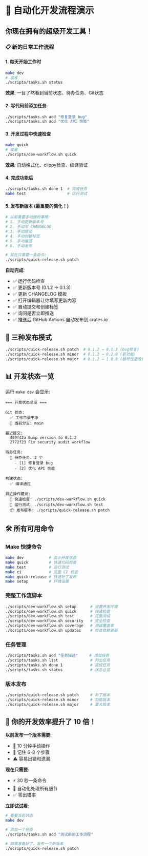 # 🚀 自动化开发流程演示

## 你现在拥有的超级开发工具！

### 📋 新的日常工作流程

#### 1. **每天开始工作时**
```bash
make dev
# 或者
./scripts/tasks.sh status
```
**效果**: 一目了然看到当前状态、待办任务、Git状态

#### 2. **写代码前添加任务**
```bash
./scripts/tasks.sh add "修复登录 bug"
./scripts/tasks.sh add "优化 API 性能"
```

#### 3. **开发过程中快速检查**
```bash
make quick
# 或者
./scripts/dev-workflow.sh quick
```
**效果**: 自动格式化、clippy检查、编译验证

#### 4. **完成功能后**
```bash
./scripts/tasks.sh done 1  # 完成任务
make test                  # 运行测试
```

#### 5. **发布新版本** (最重要的简化！)
```bash
# 以前需要手动做的事情:
# 1. 手动更新版本号 
# 2. 手动写 CHANGELOG
# 3. 手动提交
# 4. 手动创建标签
# 5. 手动推送
# 6. 手动发布

# 现在只需要一条命令:
./scripts/quick-release.sh patch
```

**自动完成**:
- ✅ 运行代码检查
- ✅ 更新版本号 (0.1.2 → 0.1.3)
- ✅ 更新 CHANGELOG 模板
- ✅ 打开编辑器让你填写更新内容
- ✅ 自动提交和创建标签
- ✅ 询问是否立即推送
- ✅ 推送后 GitHub Actions 自动发布到 crates.io

## 🎯 三种发布模式

```bash
./scripts/quick-release.sh patch  # 0.1.2 → 0.1.3 (bug修复)
./scripts/quick-release.sh minor  # 0.1.2 → 0.2.0 (新功能)
./scripts/quick-release.sh major  # 0.1.2 → 1.0.0 (破坏性更改)
```

## 📊 开发状态一览

运行 `make dev` 会显示:
```
=== 开发状态总览 ===

Git 状态:
  ✅ 工作目录干净
  📍 当前分支: main

最近提交:
  459f42a Bump version to 0.1.2
  2772f23 Fix security audit workflow

待办任务:
  📝 待办任务: 2 个
    - [1] 修复登录 bug
    - [2] 优化 API 性能

构建状态:
  ✅ 编译通过

最近操作建议:
  🚀 快速检查: ./scripts/dev-workflow.sh quick
  🧪 运行测试: ./scripts/dev-workflow.sh test
  📦 发布版本: ./scripts/quick-release.sh patch
```

## 🛠 所有可用命令

### Make 快捷命令
```bash
make dev           # 显示开发状态
make quick         # 快速代码检查
make test          # 运行测试
make ci            # 完整 CI 检查
make quick-release # 快速补丁发布
make setup         # 环境设置
```

### 完整工作流脚本
```bash
./scripts/dev-workflow.sh setup      # 设置开发环境
./scripts/dev-workflow.sh quick      # 快速检查
./scripts/dev-workflow.sh test       # 完整测试
./scripts/dev-workflow.sh security   # 安全检查
./scripts/dev-workflow.sh coverage   # 测试覆盖率
./scripts/dev-workflow.sh updates    # 检查依赖更新
```

### 任务管理
```bash
./scripts/tasks.sh add "任务描述"     # 添加任务
./scripts/tasks.sh list              # 列出任务
./scripts/tasks.sh done 1            # 完成任务
./scripts/tasks.sh status            # 状态总览
```

### 版本发布
```bash
./scripts/quick-release.sh patch     # 补丁版本
./scripts/quick-release.sh minor     # 功能版本
./scripts/quick-release.sh major     # 重大版本
```

## 🎉 你的开发效率提升了 10 倍！

**以前发布一个版本需要**:
- 📝 10 分钟手动操作
- 🧠 记住 6-8 个步骤
- ⚠️ 容易出错和遗漏

**现在只需要**:
- ⚡ 30 秒一条命令
- 🤖 自动化处理所有细节
- ✅ 零出错率

**立即试试看**:
```bash
# 看看当前状态
make dev

# 添加一个任务
./scripts/tasks.sh add "测试新的工作流程"

# 如果准备好了，发布一个新版本
./scripts/quick-release.sh patch
```
